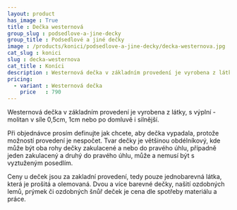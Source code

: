 ```yaml
---
layout: product
has_image : True
title : Dečka westernová
group_slug : podsedlove-a-jine-decky
group_title : Podsedlové a jiné dečky
image : /products/konici/podsedlove-a-jine-decky/decka-westernova.jpg
cat_slug : konici
slug : decka-westernova
cat_title : Koníci
description : Westernová dečka v základním provedení je vyrobena z látky, s výplní - molitan v síle 0,5cm, 1cm nebo po domluvě i silnější.
pricing:
  - variant : Westernová dečka
    price   : 790
---
```


Westernová dečka v základním provedení je vyrobena z látky, s výplní - molitan v síle 0,5cm, 1cm nebo po domluvě i silnější.

Při objednávce prosím definujte jak chcete, aby dečka vypadala, protože možností provedení je nespočet.
Tvar dečky je většinou obdélníkový, kde může být oba rohy dečky zakulacené a nebo do pravého úhlu, případně jeden zakulacený a druhý do pravého úhlu, může a nemusí být s vyztuženým posedlím.

Ceny u deček jsou za zakladní provedení, tedy pouze jednobarevná látka, která je prošitá a olemovaná.
Dvou a více barevné dečky, našití ozdobných lemů, prýmek či ozdobných šnůř deček je cena dle spotřeby materiálu a práce.

